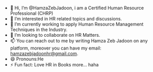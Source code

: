 - 👋 Hi, I’m @HamzaZebJadoon, i am a Certified Human Resource Professional (CHRP) 
- 👀 I’m interested in HR related topics and discussions.
- 🌱 I’m currently working to apply Human Resource Management Techniques in the Industry.
- 💞️ I’m looking to collaborate on HR Matters.
- 📫 You can reach out to me by writing Hamza Zeb Jadoon on any platform, moreover you can have my email: hamzazebjadoonhr@gmail.com. 
- 😄 Pronouns:He
- ⚡ Fun fact: Love HR in Books more... haha

<!---
HamzaZebJadoon/HamzaZebJadoon is a ✨ special ✨ repository because its `README.md` (this file) appears on your GitHub profile.
You can click the Preview link to take a look at your changes.
--->

